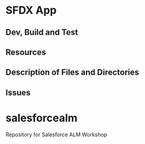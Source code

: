 # SFDX  App

## Dev, Build and Test


## Resources


## Description of Files and Directories


## Issues


# salesforcealm
Repository for Salesforce ALM Workshop
